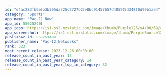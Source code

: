 ```yaml
---
id: "e4ac283fb6e9b3b305da325c2727b26e8bc91457657d485915d348f0d99b1ae4"
category: "Sports"
app_name: "Pac-12 Now"
app_id: 550252401
app_icon: https://is1-ssl.mzstatic.com/image/thumb/Purple126/v4/00/69/c0/0069c048-cf43-7626-935c-76230fd82348/AppIcon_New-0-1x_U007emarketing-0-9-0-85-220-0.png/1024x1024bb.png
app_screenshot: https://is1-ssl.mzstatic.com/image/thumb/PurpleSource126/v4/b8/a9/81/b8a98173-5b8a-dc9e-5924-8aeadb3375ca/2aed9d5b-0ae2-4de2-a5e3-5d5866a9a278_iPhone_8_Plus_-_Watch.jpg/1242x2208bb.png
publisher_id: 550252404
publisher_name: "Pac-12 Networks"
rank: 323
most_recent_release: 2023-12-26 00:00:00
release_count_in_past_year: 13
release_count_in_past_year_category: 14
release_count_in_past_year_top_in_category: 32
---
```

